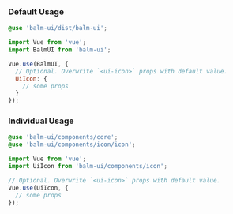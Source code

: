 ### Default Usage

```scss
@use 'balm-ui/dist/balm-ui';
```

```js
import Vue from 'vue';
import BalmUI from 'balm-ui';

Vue.use(BalmUI, {
  // Optional. Overwrite `<ui-icon>` props with default value.
  UiIcon: {
    // some props
  }
});
```

### Individual Usage

```scss
@use 'balm-ui/components/core';
@use 'balm-ui/components/icon/icon';
```

```js
import Vue from 'vue';
import UiIcon from 'balm-ui/components/icon';

// Optional. Overwrite `<ui-icon>` props with default value.
Vue.use(UiIcon, {
  // some props
});
```
